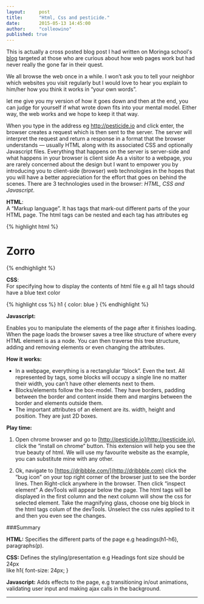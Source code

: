 ```yaml
---
layout:     post
title:      "Html, Css and pesticide."
date:       2015-05-13 14:45:00
author:     "colleowino"
published: true
---
```


<div class="message">
This is actually a cross posted blog post I had written on Moringa school's <a href="https://moringaschool.wordpress.com/2015/05/13/html-css-and-pesticide/">blog</a> targeted at those who are curious about how web pages work but had never really the gone far in their quest. 
</div>

We all browse the web once in a while. I won’t ask you to tell your neighbor which websites you visit regularly but I would love to hear you explain to him/her how you think it works in “your own words”.

let me give you my version of how it goes down and then at the end, you can judge for yourself if what wrote down fits into your mental model. Either way, the web works and we hope to keep it that way.

When you type in the address eg <a title="http://pesticide.io" href="http://pesticide.io">http://pesticide.io </a>and click enter, the browser creates a request which is then sent to the server.
The server will interpret the request and return a response in a format that the browser understands &#8212; usually HTML along with its associated CSS and optionally Javascript files.
Everything that happens on the server is server-side and what happens in your browser is client side
As a visitor to a webpage, you are rarely concerned about the design but I want to empower you by introducing you to client-side (browser) web technologies in the hopes that you will have a better appreciation for the effort that goes on behind the scenes.
There are 3 technologies used in the browser: *HTML, CSS and Javascript*.

**HTML**:<br/> 
A “Markup language”. It has tags that mark-out different parts of the your HTML page.
The html tags can be nested and each tag has attributes eg

{% highlight html %}
 <h1 class="main_title" > Zorro </h1>
{% endhighlight %}

**CSS**:<br/>
For specifying how to display the contents of html file e.g all h1 tags should have a blue text color

{% highlight css %}
h1 { color: blue }
{% endhighlight %}

**Javascript:**<br/>

Enables you to manipulate the elements of the page after it finishes loading.
When the page loads the browser saves a tree like structure of where every HTML element is as a node. You can then traverse this tree structure, adding and removing elements or even changing the attributes.

**How it works:**<br/>

* In a webpage, everything is a rectanglular “block”. Even the text. All represented by tags, some blocks will occupy a single line no matter their width, you can’t have other elements next to them.
* Blocks/elements follow the box-model. They have borders, padding between the border and content inside them and margins between the border and elements outside them.
* The important attributes of an element are its. width, height and position. They are just 2D boxes.

**Play time:**</br>

1. Open chrome browser and go to [http://pesticide.io](http://pesticide.io), click the “install on chrome” button.
This extension will help you see the true beauty of html. We will use my favourite website as the example, you can substitute mine with any other.

2. Ok, navigate to [https://dribbble.com/](http://dribbble.com)
click the “bug icon” on your top right corner of the browser just to see the border lines.
Then Right-click anywhere in the browser. Then click “inspect element”
A devTools will appear below the page.
The html tags will be displayed in the first column and the next column will show the css for selected element.
Take the magnifying glass, choose one big block in the html tags colum of the devTools.
Unselect the css rules applied to it and then you even see the changes.

###Summary

**HTML:** Specifies the different parts of the page e.g headings(h1-h6), paragraphs(p).

**CSS:**  Defines the styling/presentation e.g Headings font size should be 24px 
<br/>
like h1{ font-size: 24px; }

**Javascript:**  Adds effects to the page, e.g transitioning in/out animations, validating user input and making ajax calls in the background.

-----


